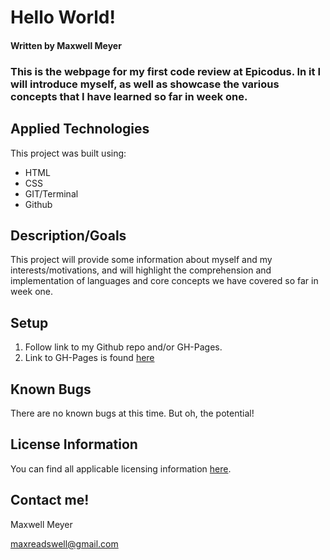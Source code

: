 # Hello World!

#### Written by Maxwell Meyer

### This is the webpage for my first code review at Epicodus. In it I will introduce myself, as well as showcase the various concepts that I have learned so far in week one.



## Applied Technologies

This project was built using:

* HTML
* CSS
* GIT/Terminal
* Github


## Description/Goals


This project will provide some information about myself and my interests/motivations, and will highlight the comprehension and implementation of languages and core concepts we have covered so far in week one.


## Setup


1. Follow link to my Github repo and/or GH-Pages.
2. Link to GH-Pages is found [here](https://maxwellmeyer.github.io/mar-cr1/)


## Known Bugs


There are no known bugs at this time.
But oh, the potential!


## License Information


You can find all applicable licensing information [here](https://opensource.org/licenses/MIT).


## Contact me!

Maxwell Meyer

maxreadswell@gmail.com
